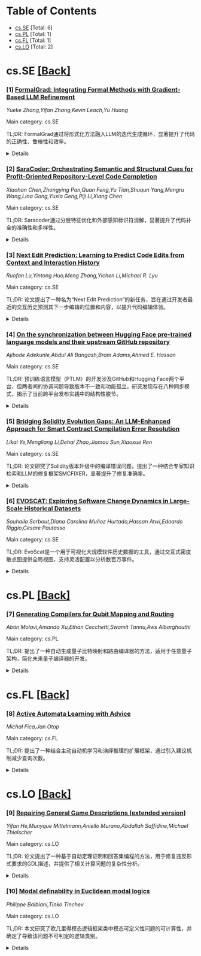 <div id=toc></div>

# Table of Contents

- [cs.SE](#cs.SE) [Total: 6]
- [cs.PL](#cs.PL) [Total: 1]
- [cs.FL](#cs.FL) [Total: 1]
- [cs.LO](#cs.LO) [Total: 2]


<div id='cs.SE'></div>

# cs.SE [[Back]](#toc)

### [1] [FormalGrad: Integrating Formal Methods with Gradient-Based LLM Refinement](https://arxiv.org/abs/2508.10059)
*Yueke Zhang,Yifan Zhang,Kevin Leach,Yu Huang*

Main category: cs.SE

TL;DR: FormalGrad通过将形式化方法融入LLM的迭代生成循环，显著提升了代码的正确性、鲁棒性和效率。


<details>
  <summary>Details</summary>
Motivation: LLM生成的代码常缺乏正确性、鲁棒性和效率的保证，尤其在严格约束的领域。

Method: 将代码视为可微分变量，利用形式化约束生成文本伪梯度，指导模型迭代优化代码。

Result: 在HumanEval和LiveCodeBench基准测试中表现优异，绝对提升达27%，相对提升41%。

Conclusion: FormalGrad为高风险应用中的AI辅助软件开发提供了可靠解决方案。

Abstract: While Large Language Models (LLMs) have demonstrated remarkable capabilities
in code generation, they often produce solutions that lack guarantees of
correctness, robustness, and efficiency. The limitation is acute in domains
requiring strict constraints. FormalGrad introduces a principled framework that
integrates formal methods directly into an iterative LLM-based generation loop.
It uniquely treats code as a differentiable variable, converting structured
feedback and formal constraints into a textual pseudo-gradient. This gradient
guides the model to iteratively refine solutions, ensuring they are not only
functional but also robust and formally justified. We evaluate FormalGrad on
the HumanEval, HumanEval+, and LiveCodeBench benchmarks. Our implementation
outperforms strong baselines, achieving an absolute improvement of up to 27% on
HumanEval and a 41% relative improvement on the challenging LiveCodeBench V6.
FormalGrad generates formally justified code that is robust and efficient,
paving the way for reliable AI-assisted software development in high-stakes
applications.

</details>


### [2] [SaraCoder: Orchestrating Semantic and Structural Cues for Profit-Oriented Repository-Level Code Completion](https://arxiv.org/abs/2508.10068)
*Xiaohan Chen,Zhongying Pan,Quan Feng,Yu Tian,Shuqun Yang,Mengru Wang,Lina Gong,Yuxia Geng,Piji Li,Xiang Chen*

Main category: cs.SE

TL;DR: Saracoder通过分层特征优化和外部感知标识符消解，显著提升了代码补全的准确性和多样性。


<details>
  <summary>Details</summary>
Motivation: 现有基于文本相似性的检索增强生成方法存在语义误导、冗余和同质化问题，且无法解决外部符号歧义。

Method: 提出Saracoder框架，包括分层特征优化模块（语义关系蒸馏、重复修剪、基于图的结构相似性评估）和外部感知标识符消解模块。

Result: 在CrossCodeEval和RepoEval-Updated基准测试中，Saracoder显著优于现有基线。

Conclusion: 系统化多维度优化检索结果为构建更准确、鲁棒的代码补全系统提供了新范式。

Abstract: Retrieval-augmented generation (RAG) for repository-level code completion
commonly relies on superficial text similarity, leading to results plagued by
semantic misguidance, redundancy, and homogeneity, while also failing to
resolve external symbol ambiguity. To address these challenges, we introduce
Saracoder, a Hierarchical Feature-Optimized retrieval framework. Its core
Hierarchical Feature Optimization module systematically refines candidates by
distilling deep semantic relationships, pruning exact duplicates, assessing
structural similarity with a novel graph-based metric that weighs edits by
their topological importance, and reranking results to maximize both relevance
and diversity. Furthermore, an External-Aware Identifier Disambiguator module
accurately resolves cross-file symbol ambiguity via dependency analysis.
Extensive experiments on the challenging CrossCodeEval and RepoEval-Updated
benchmarks demonstrate that Saracoder significantly outperforms existing
baselines across multiple programming languages and models. Our work proves
that systematically refining retrieval results across multiple dimensions
provides a new paradigm for building more accurate and robust repository-level
code completion systems.

</details>


### [3] [Next Edit Prediction: Learning to Predict Code Edits from Context and Interaction History](https://arxiv.org/abs/2508.10074)
*Ruofan Lu,Yintong Huo,Meng Zhang,Yichen Li,Michael R. Lyu*

Main category: cs.SE

TL;DR: 论文提出了一种名为“Next Edit Prediction”的新任务，旨在通过开发者最近的交互历史预测其下一步编辑的位置和内容，以提升代码编辑体验。


<details>
  <summary>Details</summary>
Motivation: 当前AI代码助手存在两种模式：低延迟代码补全和基于聊天的编辑，但均无法主动预测开发者的一系列相关编辑，导致用户体验不佳。

Method: 研究团队构建了一个高质量的有监督微调数据集和评估基准，并对一系列模型进行了微调和全面评估。

Result: 实验结果表明，微调后的模型在预测开发者下一步编辑方面表现优于基线模型。

Conclusion: 该研究为一种新的交互模式奠定了基础，能够通过预测开发者行为主动协作，而非仅响应显式指令。

Abstract: The rapid advancement of large language models (LLMs) has led to the
widespread adoption of AI-powered coding assistants integrated into a
development environment. On one hand, low-latency code completion offers
completion suggestions but is fundamentally constrained to the cursor's current
position. On the other hand, chat-based editing can perform complex
modifications, yet forces developers to stop their work, describe the intent in
natural language, which causes a context-switch away from the code. This
creates a suboptimal user experience, as neither paradigm proactively predicts
the developer's next edit in a sequence of related edits. To bridge this gap
and provide the seamless code edit suggestion, we introduce the task of Next
Edit Prediction, a novel task designed to infer developer intent from recent
interaction history to predict both the location and content of the subsequent
edit. Specifically, we curate a high-quality supervised fine-tuning dataset and
an evaluation benchmark for the Next Edit Prediction task. Then, we conduct
supervised fine-tuning on a series of models and performed a comprehensive
evaluation of both the fine-tuned models and other baseline models, yielding
several novel findings. This work lays the foundation for a new interaction
paradigm that proactively collaborate with developers by anticipating their
following action, rather than merely reacting to explicit instructions.

</details>


### [4] [On the synchronization between Hugging Face pre-trained language models and their upstream GitHub repository](https://arxiv.org/abs/2508.10157)
*Ajibode Adekunle,Abdul Ali Bangash,Bram Adams,Ahmed E. Hassan*

Main category: cs.SE

TL;DR: 预训练语言模型（PTLM）的开发涉及GitHub和Hugging Face两个平台，但两者间的协调问题导致版本不一致和功能孤立。研究发现存在八种同步模式，揭示了当前跨平台发布实践中的结构性脱节。


<details>
  <summary>Details</summary>
Motivation: 探讨GitHub和Hugging Face在PTLM开发中的协调问题，以解决版本不一致和功能孤立等挑战。

Method: 对325个PTLM家族（904个Hugging Face变体）进行混合方法研究，分析提交活动的协调方式。

Result: 发现八种同步模式，部分同步模式（如分散同步和稀疏同步）揭示了跨平台发布实践中的结构性脱节。

Conclusion: 识别这些同步模式对改进PTLM发布流程的监督和可追溯性至关重要。

Abstract: Pretrained language models (PTLMs) have advanced natural language processing
(NLP), enabling progress in tasks like text generation and translation. Like
software package management, PTLMs are trained using code and environment
scripts in upstream repositories (e.g., GitHub, GH) and distributed as variants
via downstream platforms like Hugging Face (HF). Coordinating development
between GH and HF poses challenges such as misaligned release timelines,
inconsistent versioning, and limited reuse of PTLM variants. We conducted a
mixed-method study of 325 PTLM families (904 HF variants) to examine how commit
activities are coordinated. Our analysis reveals that GH contributors typically
make changes related to specifying the version of the model, improving code
quality, performance optimization, and dependency management within the
training scripts, while HF contributors make changes related to improving model
descriptions, data set handling, and setup required for model inference.
Furthermore, to understand the synchronization aspects of commit activities
between GH and HF, we examined three dimensions of these activities -- lag
(delay), type of synchronization, and intensity -- which together yielded eight
distinct synchronization patterns. The prevalence of partially synchronized
patterns, such as Disperse synchronization and Sparse synchronization, reveals
structural disconnects in current cross-platform release practices. These
patterns often result in isolated changes -- where improvements or fixes made
on one platform are never replicated on the other -- and in some cases,
indicate an abandonment of one repository in favor of the other. Such
fragmentation risks exposing end users to incomplete, outdated, or behaviorally
inconsistent models. Hence, recognizing these synchronization patterns is
critical for improving oversight and traceability in PTLM release workflows.

</details>


### [5] [Bridging Solidity Evolution Gaps: An LLM-Enhanced Approach for Smart Contract Compilation Error Resolution](https://arxiv.org/abs/2508.10517)
*Likai Ye,Mengliang Li,Dehai Zhao,Jiamou Sun,Xiaoxue Ren*

Main category: cs.SE

TL;DR: 论文研究了Solidity版本升级中的编译错误问题，提出了一种结合专家知识检索和LLM的修复框架SMCFIXER，显著提升了修复准确率。


<details>
  <summary>Details</summary>
Motivation: Solidity频繁版本更新带来编译错误和维护挑战，需研究如何有效解决这些问题。

Method: 通过实证研究分析编译错误，评估LLM修复能力，并提出SMCFIXER框架，结合专家知识检索和LLM修复机制。

Result: SMCFIXER在真实数据集上比GPT-4o提升24.24%，准确率达96.97%。

Conclusion: SMCFIXER框架显著提升了Solidity编译错误的修复效果，强调了领域知识在LLM修复系统中的重要性。

Abstract: Solidity, the dominant smart contract language for Ethereum, has rapidly
evolved with frequent version updates to enhance security, functionality, and
developer experience. However, these continual changes introduce significant
challenges, particularly in compilation errors, code migration, and
maintenance. Therefore, we conduct an empirical study to investigate the
challenges in the Solidity version evolution and reveal that 81.68% of examined
contracts encounter errors when compiled across different versions, with 86.92%
of compilation errors.
  To mitigate these challenges, we conducted a systematic evaluation of large
language models (LLMs) for resolving Solidity compilation errors during version
migrations. Our empirical analysis across both open-source (LLaMA3, DeepSeek)
and closed-source (GPT-4o, GPT-3.5-turbo) LLMs reveals that although these
models exhibit error repair capabilities, their effectiveness diminishes
significantly for semantic-level issues and shows strong dependency on prompt
engineering strategies. This underscores the critical need for domain-specific
adaptation in developing reliable LLM-based repair systems for smart contracts.
  Building upon these insights, we introduce SMCFIXER, a novel framework that
systematically integrates expert knowledge retrieval with LLM-based repair
mechanisms for Solidity compilation error resolution. The architecture
comprises three core phases: (1) context-aware code slicing that extracts
relevant error information; (2) expert knowledge retrieval from official
documentation; and (3) iterative patch generation for Solidity migration.
Experimental validation across Solidity version migrations demonstrates our
approach's statistically significant 24.24% improvement over baseline GPT-4o on
real-world datasets, achieving near-perfect 96.97% accuracy.

</details>


### [6] [EVOSCAT: Exploring Software Change Dynamics in Large-Scale Historical Datasets](https://arxiv.org/abs/2508.10852)
*Souhaila Serbout,Diana Carolina Muñoz Hurtado,Hassan Atwi,Edoardo Riggio,Cesare Pautasso*

Main category: cs.SE

TL;DR: EvoScat是一个用于可视化大规模软件历史数据的工具，通过交互式密度散点图提供全局视图，支持灵活配置以分析数百万事件。


<details>
  <summary>Details</summary>
Motivation: 长期软件项目包含大量不断修订的工件，研究软件演化的研究人员需要处理数百万事件的数据集，EvoScat旨在提供一种可扩展的全局可视化方法。

Method: EvoScat使用交互式密度散点图，支持时间轴缩放、对齐、工件排序和交互式颜色映射，适用于多种分析需求（如变更速度比较、克隆检测、新鲜度评估）。

Result: 工具能够分析来自数万软件工件的数百万事件，并通过案例展示了其在OpenAPI描述和GitHub工作流定义等数据集中的应用。

Conclusion: EvoScat为研究人员提供了一种高效、灵活的可视化工具，帮助探索和比较软件演化数据集。

Abstract: Long lived software projects encompass a large number of artifacts, which
undergo many revisions throughout their history. Empirical software engineering
researchers studying software evolution gather and collect datasets with
millions of events, representing changes introduced to specific artifacts. In
this paper, we propose EvoScat, a tool that attempts addressing temporal
scalability through the usage of interactive density scatterplot to provide a
global overview of large historical datasets mined from open source
repositories in a single visualization. EvoScat intents to provide researchers
with a mean to produce scalable visualizations that can help them explore and
characterize evolution datasets, as well as comparing the histories of
individual artifacts, both in terms of 1) observing how rapidly different
artifacts age over multiple-year-long time spans 2) how often metrics
associated with each artifacts tend towards an improvement or worsening. The
paper shows how the tool can be tailored to specific analysis needs (pace of
change comparison, clone detection, freshness assessment) thanks to its support
for flexible configuration of history scaling and alignment along the time
axis, artifacts sorting and interactive color mapping, enabling the analysis of
millions of events obtained by mining the histories of tens of thousands of
software artifacts. We include in this paper a gallery showcasing datasets
gathering specific artifacts (OpenAPI descriptions, GitHub workflow
definitions) across multiple repositories, as well as diving into the history
of specific popular open source projects.

</details>


<div id='cs.PL'></div>

# cs.PL [[Back]](#toc)

### [7] [Generating Compilers for Qubit Mapping and Routing](https://arxiv.org/abs/2508.10781)
*Abtin Molavi,Amanda Xu,Ethan Cecchetti,Swamit Tannu,Aws Albarghouthi*

Main category: cs.PL

TL;DR: 提出了一种自动生成量子比特映射和路由编译器的方法，适用于任意量子架构，简化未来量子编译器的开发。


<details>
  <summary>Details</summary>
Motivation: 量子计算机潜力巨大，但需要优化编译器以减少资源使用和错误率。量子比特映射和路由（QMR）是关键步骤，但现有方法针对不同架构和约束条件，缺乏通用解决方案。

Method: 通过识别QMR问题的共同核心结构（设备状态机），提出抽象QMR问题，并设计领域特定语言Marol。使用参数化求解器解决Marol定义的QMR问题。

Result: 生成的编译器在运行时和解决方案质量上与手工编写的专用编译器相当，适用于多种硬件平台和架构。

Conclusion: 该方法为未来量子编译器的开发提供了通用且高效的解决方案，适应不断演进的量子架构。

Abstract: Quantum computers promise to solve important problems faster than classical
computers, potentially unlocking breakthroughs in materials science, chemistry,
and beyond. Optimizing compilers are key to realizing this potential, as they
minimize expensive resource usage and limit error rates. A critical compilation
step is qubit mapping and routing (QMR), which finds mappings from circuit
qubits to qubits on a target device and plans instruction execution while
satisfying the device's connectivity constraints. The challenge is that the
landscape of quantum architectures is incredibly diverse and fast-evolving.
Given this diversity, hundreds of papers have addressed the QMR problem for
different qubit hardware, connectivity constraints, and quantum error
correction schemes.
  We present an approach for automatically generating qubit mapping and routing
compilers for arbitrary quantum architectures. Though each QMR problem is
different, we identify a common core structure-device state machine-that we use
to formulate an abstract QMR problem. Our formulation naturally leads to a
domain-specific language, Marol, for specifying QMR problems-for example, the
well-studied NISQ mapping and routing problem requires only 12 lines of Marol.
We demonstrate that QMR problems, defined in Marol, can be solved with a
powerful parametric solver that can be instantiated for any Marol program. We
evaluate our approach through case studies of important QMR problems from prior
and recent work, covering noisy and fault-tolerant quantum architectures on all
major hardware platforms. Our thorough evaluation shows that generated
compilers are competitive with handwritten, specialized compilers in terms of
runtime and solution quality. We envision that our approach will simplify
development of future quantum compilers as new quantum architectures continue
to emerge.

</details>


<div id='cs.FL'></div>

# cs.FL [[Back]](#toc)

### [8] [Active Automata Learning with Advice](https://arxiv.org/abs/2508.10535)
*Michał Fica,Jan Otop*

Main category: cs.FL

TL;DR: 提出了一种结合主动自动机学习和演绎推理的扩展框架，通过引入建议机制减少查询次数。


<details>
  <summary>Details</summary>
Motivation: 减少查询次数，提高学习效率。

Method: 结合主动学习和演绎推理，利用字符串重写系统提供建议。

Result: 显著降低了查询复杂度。

Conclusion: 该框架在减少查询次数方面表现出色，且易于集成到现有算法中。

Abstract: We present an extended automata learning framework that combines active
automata learning with deductive inference. The learning algorithm asks
membership and equivalence queries as in the original framework, but it is also
given advice, which is used to infer answers to queries when possible and
reduce the burden on the teacher. We consider advice given via string rewriting
systems, which specify equivalence of words w.r.t. the target languages. The
main motivation for the proposed framework is to reduce the number of queries.
We show how to adapt Angluin-style learning algorithms to this framework with
low overhead. Finally, we present empirical evaluation of our approach and
observe substantial improvement in query complexity.

</details>


<div id='cs.LO'></div>

# cs.LO [[Back]](#toc)

### [9] [Repairing General Game Descriptions (extended version)](https://arxiv.org/abs/2508.10438)
*Yifan He,Munyque Mittelmann,Aniello Murano,Abdallah Saffidine,Michael Thielscher*

Main category: cs.LO

TL;DR: 论文提出了一种基于自动定理证明和回答集编程的方法，用于修复违反形式要求的GDL描述，并提供了相关计算问题的复杂性分析。


<details>
  <summary>Details</summary>
Motivation: GDL描述的正确性对非专家来说具有挑战性，现有方法只能手动修复错误，因此需要自动化修复工具。

Method: 定义了GDL描述的最小修复问题，提供了复杂性分析，并使用回答集编程编码实现自动修复。

Result: 展示了该方法在修复定义不明确的游戏描述中的实际应用效果。

Conclusion: 该方法为GDL描述的自动化修复提供了可行方案，并扩展了相关理论。

Abstract: The Game Description Language (GDL) is a widely used formalism for specifying
the rules of general games. Writing correct GDL descriptions can be
challenging, especially for non-experts. Automated theorem proving has been
proposed to assist game design by verifying if a GDL description satisfies
desirable logical properties. However, when a description is proved to be
faulty, the repair task itself can only be done manually. Motivated by the work
on repairing unsolvable planning domain descriptions, we define a more general
problem of finding minimal repairs for GDL descriptions that violate formal
requirements, and we provide complexity results for various computational
problems related to minimal repair. Moreover, we present an Answer Set
Programming-based encoding for solving the minimal repair problem and
demonstrate its application for automatically repairing ill-defined game
descriptions.

</details>


### [10] [Modal definability in Euclidean modal logics](https://arxiv.org/abs/2508.10813)
*Philippe Balbiani,Tinko Tinchev*

Main category: cs.LO

TL;DR: 本文研究了欧几里得模态逻辑框架类中模态可定义性问题的可计算性，并确定了导致该问题不可判定的逻辑类别。


<details>
  <summary>Details</summary>
Motivation: 探讨欧几里得模态逻辑框架类中模态可定义性问题的可计算性，填补相关理论空白。

Method: 通过分析欧几里得模态逻辑框架类的性质，确定模态可定义性问题的可计算性条件。

Result: 确定了导致模态可定义性问题不可判定的欧几里得模态逻辑类别。

Conclusion: 研究为欧几里得模态逻辑的可计算性提供了理论支持，并揭示了其局限性。

Abstract: This paper is about the computability of the modal definability problem in
classes of frames determined by Euclidean modal logics. We characterize those
Euclidean modal logics such that the classes of frames they determine give rise
to an undecidable modal definability problem.

</details>
